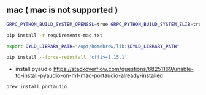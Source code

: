 ## mac ( mac is not supported )
```bash
GRPC_PYTHON_BUILD_SYSTEM_OPENSSL=true GRPC_PYTHON_BUILD_SYSTEM_ZLIB=true pip install grpcio

pip install -r requirements-mac.txt

export DYLD_LIBRARY_PATH="/opt/homebrew/lib:$DYLD_LIBRARY_PATH"

pip install --force-reinstall 'cffi>=1.15.1'
```
- install pyaudio
https://stackoverflow.com/questions/68251169/unable-to-install-pyaudio-on-m1-mac-portaudio-already-installed
```bash
brew install portaudio
```

